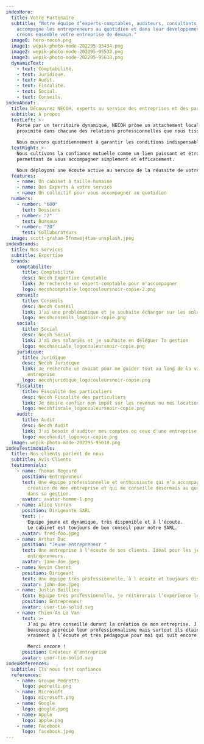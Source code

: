 ```yaml
---
indexHero:
  title: Votre Partenaire
  subtitle: "Notre équipe d’experts-comptables, auditeurs, consultants et juristes
    accompagne les entrepreneurs au quotidien et dans leur développement :
    créons ensemble votre entreprise de demain."
  image0: hero-necoh.png
  image1: wepik-photo-mode-202295-95434.png
  image2: wepik-photo-mode-202295-95532.png
  image3: wepik-photo-mode-202295-95618.png
  dynamicText:
    - text: Comptabilité.
    - text: Juridique.
    - text: Audit.
    - text: Fiscalité.
    - text: Social.
    - text: Conseils.
indexAbout:
  title: Découvrez NECOH, experts au service des entreprises et des particuliers
  subtitle: A propos
  textLeft: >-
    Porté par un territoire dynamique, NECOH prône un attachement local, gage de
    proximité dans chacune des relations professionnelles que nous tissons.

    Nous œuvrons quotidiennement à garantir les conditions indispensables à un travail de qualité dans le respect et la bienveillance que chacun mérite.
  textRight: >-
    Nous cultivons la confiance mutuelle comme un lien puissant et étroit nous
    permettant de vous accompagner simplement et efficacement. 

    Nous déployons une écoute active au service de la réussite de votre projet professionnel afin de vous délivrer les outils et les conseils adéquats.
  features:
    - name: Un cabinet à taille humaine
    - name: Des Experts à votre service
    - name: Un collectif pour vous accompagner au quotidien
  numbers:
    - number: "600"
      text: Dossiers
    - number: "2"
      text: Bureaux
    - number: "20"
      text: Collaborateurs
  image: scott-graham-5fnmwej4taa-unsplash.jpeg
indexBrands:
  title: Nos Services
  subtitle: Expertise
  brands:
    comptabilite:
      title: Comptabilité
      desc: Necoh Expertise Comptable
      link: Je recherche un expert-comptable pour m'accompagner
      logo: necohcomptable_logocouleursnoir-copie-2.png
    conseil:
      title: Conseils
      desc: Necoh Conseil
      link: J'ai une problématique et je souhaite échanger sur les solutions possibles
      logo: necohconseils_logonoir-copie.png
    social:
      title: Social
      desc: Necoh Social
      link: J'ai des salariés et je souhaite en déléguer la gestion
      logo: necohsociale_logocouleursnoir-copie.png
    juridique:
      title: Juridique
      desc: Necoh Juridique
      link: Je recherche un avocat pour me guider tout au long de la vie de mon
        entreprise
      logo: necohjuridique_logocouleursnoir-copie.png
    fiscalite:
      title: Fiscalité des particuliers
      desc: Necoh Fiscalité des particuliers
      link: Je désire confier mon impôt sur les revenus ou mes locations meublées
      logo: necohfiscale_logocouleursnoir-copie.png
    audit:
      title: Audit
      desc: Necoh Audit
      link: J'ai besoin d'auditer mes comptes ou ceux d'une entreprise cible
      logo: necohaudit_logonoir-copie.png
  image: wepik-photo-mode-202295-95618.png
indexTestimonials:
  title: Nos clients parlent de nous
  subtitle: Avis Clients
  testimonials:
    - name: Thomas Regourd
      position: Entrepreneur
      text: Une équipe professionnelle et enthousiaste qui m’a accompagné dans la
        création de mon entreprise et qui me conseille désormais au quotidien
        dans sa gestion.
      avatar: avatar-homme-1.png
    - name: Alice Verron
      position: Dirigeante SARL
      text: |-
        Equipe jeune et dynamique, très disponible et à l'écoute.
        Le cabinet est toujours de bon conseil pour notre SARL.
      avatar: fred-foo.jpeg
    - name: Arthur Duc
      position: "Jeune entrepreneur "
      text: Une entreprise à l'écoute de ses clients. Idéal pour les jeunes
        entrepreneurs.
      avatar: jane-doe.jpeg
    - name: Kevin Cheret
      position: Dirigeant
      text: Une équipe très professionnelle, à l écoute et toujours disponible.
      avatar: john-doe.jpeg
    - name: Justin Baillieu
      text: Équipe très professionnelle, je réitèrerais l’expérience les yeux fermés.
      position: Entrepreneur
      avatar: user-tie-solid.svg
    - name: Thien-An Le Van
      text: >-
        J’ai pu être conseillé durant la création de mon entreprise. J’ai
        beaucoup apprécié leur professionnalisme mais surtout ils étaient
        vraiment à l’écoute et très pédagogue pour moi qui suit encore novice.

        Merci encore !
      position: Créateur d'entreprise
      avatar: user-tie-solid.svg
indexReferences:
  subtitle: Ils nous font confiance
  references:
    - name: Groupe Pedretti
      logo: pedretti.png
    - name: Microsoft
      logo: microsoft.png
    - name: Google
      logo: google.jpeg
    - name: Apple
      logo: apple.png
    - name: Facebook
      logo: facebook.jpeg
---
```


